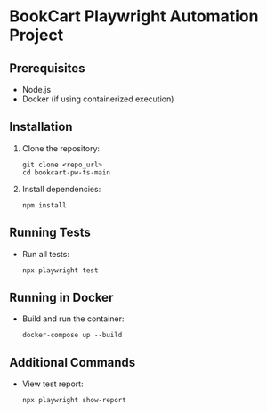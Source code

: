 # BookCart Playwright Automation Project

## Prerequisites

- Node.js
- Docker (if using containerized execution)

## Installation

1. Clone the repository:
    ```
    git clone <repo_url>
    cd bookcart-pw-ts-main
    ```
2. Install dependencies:
    ```
    npm install
    ```

## Running Tests

- Run all tests:

    ```
    npx playwright test
    ```

## Running in Docker

- Build and run the container:
    ```
    docker-compose up --build
    ```

## Additional Commands

- View test report:
    ```
    npx playwright show-report
    ```

